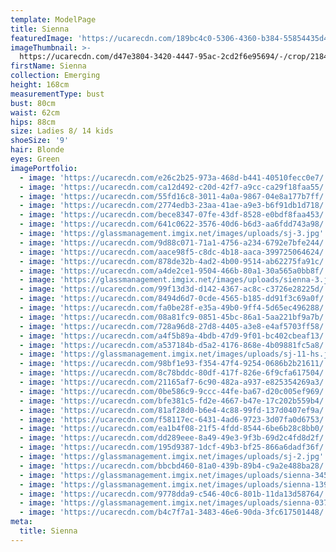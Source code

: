 ```yaml
---
template: ModelPage
title: Sienna
featuredImage: 'https://ucarecdn.com/189bc4c0-5306-4360-b384-55854435d4f7/'
imageThumbnail: >-
  https://ucarecdn.com/d47e3804-3420-4447-95ac-2cd2f6e95694/-/crop/2184x1625/265,0/-/preview/
firstName: Sienna
collection: Emerging
height: 168cm
measurementType: bust
bust: 80cm
waist: 62cm
hips: 88cm
size: Ladies 8/ 14 kids
shoeSize: '9'
hair: Blonde
eyes: Green
imagePortfolio:
  - image: 'https://ucarecdn.com/e26c2b25-973a-468d-b441-40510fecc0e7/'
  - image: 'https://ucarecdn.com/ca12d492-c20d-42f7-a9cc-ca29f18faa55/'
  - image: 'https://ucarecdn.com/55fd16c8-3011-4a0a-9867-04e8a177b7ff/'
  - image: 'https://ucarecdn.com/2774edb3-23aa-41ae-a9e3-b6f91db1d718/'
  - image: 'https://ucarecdn.com/bece8347-07fe-43df-8528-e0bdf8faa453/'
  - image: 'https://ucarecdn.com/641c0622-3576-40d6-b6d3-aa6fdd743a98/'
  - image: 'https://glassmanagement.imgix.net/images/uploads/sj-3.jpg'
  - image: 'https://ucarecdn.com/9d88c071-71a1-4756-a234-6792e7bfe244/'
  - image: 'https://ucarecdn.com/aace98f5-c8dc-4b18-aaca-399725064624/'
  - image: 'https://ucarecdn.com/878de32b-4ad2-4b00-9514-ab62275fa91c/'
  - image: 'https://ucarecdn.com/a4de2ce1-9504-466b-80a1-30a565a0bb8f/'
  - image: 'https://glassmanagement.imgix.net/images/uploads/sienna-3.jpg'
  - image: 'https://ucarecdn.com/99f13d3d-d142-4367-ac8c-c3726e28225d/'
  - image: 'https://ucarecdn.com/8494d6d7-0cde-4565-b185-dd91f3c69a0f/'
  - image: 'https://ucarecdn.com/fa0be28f-e35a-49b0-9ff4-5d65ec496288/'
  - image: 'https://ucarecdn.com/08a81fc9-0851-45bc-86a1-5aa221bf9a7b/'
  - image: 'https://ucarecdn.com/728a96d8-27d8-4405-a3e8-e4af5703ff58/'
  - image: 'https://ucarecdn.com/a4f5b89a-4bdb-47d9-9f01-bc402cbeaf13/'
  - image: 'https://ucarecdn.com/a537184b-d5a2-4176-868e-4b09881fc5a8/'
  - image: 'https://glassmanagement.imgix.net/images/uploads/sj-11-hs.jpg'
  - image: 'https://ucarecdn.com/98bf1e93-f354-47f4-9254-0686b2b21611/'
  - image: 'https://ucarecdn.com/8c78bddc-80df-417f-826e-6f9cfa617504/'
  - image: 'https://ucarecdn.com/21165af7-6c90-482a-a937-e825354269a3/'
  - image: 'https://ucarecdn.com/0be586c9-9ccc-44fe-ba67-d20c005ef969/'
  - image: 'https://ucarecdn.com/bfe381c5-fd2e-4667-b47e-17c202b559b4/'
  - image: 'https://ucarecdn.com/81af28d0-b6e4-4c88-99fd-137d0407ef9a/'
  - image: 'https://ucarecdn.com/f58117ec-6431-4ad6-9723-3d07fa0d6753/'
  - image: 'https://ucarecdn.com/ea1b4f08-21f5-4fdd-8544-6be6b28c8bb0/'
  - image: 'https://ucarecdn.com/dd289eee-8a49-49e3-9f3b-69d2c4fd8d2f/'
  - image: 'https://ucarecdn.com/195d9387-1dcf-49b3-bf25-866a6dadf36f/'
  - image: 'https://glassmanagement.imgix.net/images/uploads/sj-2.jpg'
  - image: 'https://ucarecdn.com/bbcbd460-81a0-439b-89b4-c9a2e488ba28/'
  - image: 'https://glassmanagement.imgix.net/images/uploads/sienna-345_preview.jpg'
  - image: 'https://glassmanagement.imgix.net/images/uploads/sienna-139_preview.jpg'
  - image: 'https://ucarecdn.com/9778dda9-c546-40c6-801b-11da13d58764/'
  - image: 'https://glassmanagement.imgix.net/images/uploads/sienna-037_preview.jpg'
  - image: 'https://ucarecdn.com/b4c7f7a1-3483-46e6-90da-3fc617501448/'
meta:
  title: Sienna
---
```


